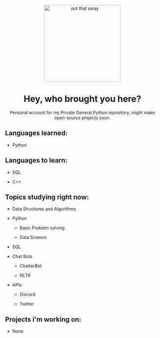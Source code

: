 <div align="center">

<img src="https://github.com/Coalemus/General-Python-Repository/blob/master/.githubstash/giphy.gif" alt="put that away" width="250">

# Hey, who brought you here?
Personal account for my Private General Python repository, might make open-source projects soon.

</div>

## Languages learned:

- Python  

## Languages to learn:

- SQL

- C++

## Topics studying right now:

- Data Structures and Algorithms  

- Python 

  - Basic Problem solving 

  - Data Science   

- SQL

- Chat Bots

  - ChatterBot
  
  - NLTK

- APIs

  - Discord
  
  - Twitter
  
## Projects i'm working on:

- None
